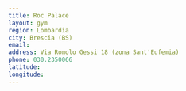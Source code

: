 ```yaml
---
title: Roc Palace
layout: gym
region: Lombardia
city: Brescia (BS)
email: 
address: Via Romolo Gessi 18 (zona Sant'Eufemia)
phone: 030.2350066
latitude: 
longitude: 
---
```


